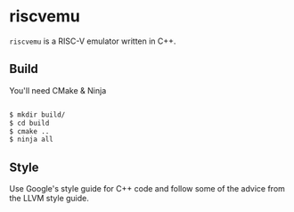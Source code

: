 # riscvemu

`riscvemu` is a RISC-V emulator written in C++.


## Build

You'll need CMake & Ninja

```sh

$ mkdir build/
$ cd build
$ cmake ..
$ ninja all

```

## Style

Use Google's style guide for C++ code and follow some of the advice from the LLVM style guide.

